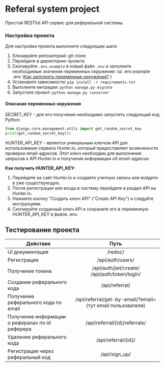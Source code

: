 # Referal system project

Простой RESTful API сервис для реферальной системы.

### Настройка проекта

Для настройки проекта выполните следующие шаги:

1. Клонируйте репозиторий:
git clone
2. Перейдите в директорию проекта
3. Скопируйте `.env.example` в новый файл `.env` и заполните необходимые значения переменных окружения:
cp .env.example .env ([Как заполнить переменные окружения?](#Description_env) )
4. Установите зависимости: 
```pip install -r requirements.txt```
5. Выполните миграции:
```python manage.py migrate```
6. Запустите проект:
```python manage.py runserver```


#### <a id="Description_env">Описание переменных окружения</a>
SECRET_KEY - для его получения необходимо запустить следующий код Python: 
```python
from django.core.management.utils import get_random_secret_key  
print(get_random_secret_key())
```
HUNTER_API_KEY - является уникальным ключом API 
для использования сервиса Hunter.io, который 
предоставляет возможности проверки email-адресов. 
Этот ключ необходим для выполнения запросов к API Hunter.io 
и получения информации об email-адресах.

**Как получить HUNTER_API_KEY:**

1. Перейдите на сайт Hunter.io и создайте учетную запись или войдите в уже существующую.
2. После регистрации или входа в систему перейдите в раздел API на Hunter.io.
3. Нажмите кнопку "Создать ключ API" ("Create API Key") и следуйте инструкциям.
4. Скопируйте созданный ключ API и сохраните его в переменную HUNTER_API_KEY в файле .env.


## Тестирование проекта 

| Действие                                        |                            Путь                            |
|-------------------------------------------------|:----------------------------------------------------------:|
| UI документация                                 |                          /redoc/                           |
| Регистрация                                     |                      /api/auth/users/                      |
| Получение токена                                |      /api/auth/jwt/create/<br/>/api/auth/token/login/      |
| Создание реферального кода                      |                       /api/referral/                       |
| Получение реферального кода по email            | /api/referral/get-by-email/?email=(тут email пользователя) |
| Получение информации о рефералах по id реферера |               /api/referral/{id}/referrals/                |
| Удаление реферального кода                      |                    /api/referral/{id}/                     |
| Регистрация через реферальный код               |   /api/sign_up/    |


